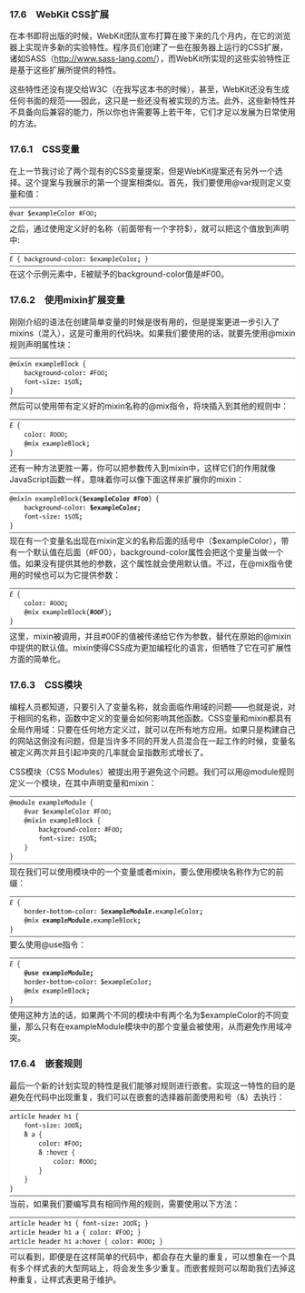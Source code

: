 ### 17.6　WebKit CSS扩展

在本书即将出版的时候，WebKit团队宣布打算在接下来的几个月内，在它的浏览器上实现许多新的实验特性。程序员们创建了一些在服务器上运行的CSS扩展，诸如SASS（<a class="my_markdown" href="['http://www.sass-lang.com/']">http://www.sass-lang.com/</a>），而WebKit所实现的这些实验特性正是基于这些扩展所提供的特性。

这些特性还没有提交给W3C（在我写这本书的时候），甚至，WebKit还没有生成任何书面的规范——因此，这只是一些还没有被实现的方法。此外，这些新特性并不具备向后兼容的能力，所以你也许需要等上若干年，它们才足以发展为日常使用的方法。

### 17.6.1　CSS变量

在上一节我讨论了两个现有的CSS变量提案，但是WebKit提案还有另外一个选择。这个提案与我展示的第一个提案相类似。首先，我们要使用@var规则定义变量和值：

![793.png](../images/793.png)
之后，通过使用定义好的名称（前面带有一个字符$），就可以把这个值放到声明中:

![794.png](../images/794.png)
在这个示例元素中，E被赋予的background-color值是#F00。

### 17.6.2　使用mixin扩展变量

刚刚介绍的语法在创建简单变量的时候是很有用的，但是提案更进一步引入了mixins（混入），这是可重用的代码块。如果我们要使用的话，就要先使用@mixin规则声明属性块：

![795.png](../images/795.png)
然后可以使用带有定义好的mixin名称的@mix指令，将块插入到其他的规则中：

![796.png](../images/796.png)
还有一种方法更胜一筹，你可以把参数传入到mixin中，这样它们的作用就像JavaScript函数一样，意味着你可以像下面这样来扩展你的mixin：

![797.png](../images/797.png)
现在有一个变量名出现在mixin定义的名称后面的括号中（$exampleColor），带有一个默认值在后面（#F00），background-color属性会把这个变量当做一个值。如果没有提供其他的参数，这个属性就会使用默认值。不过，在@mix指令使用的时候也可以为它提供参数：

![798.png](../images/798.png)
这里，mixin被调用，并且#00F的值被传递给它作为参数，替代在原始的@mixin中提供的默认值。mixin使得CSS成为更加编程化的语言，但牺牲了它在可扩展性方面的简单化。

### 17.6.3　CSS模块

编程人员都知道，只要引入了变量名称，就会面临作用域的问题——也就是说，对于相同的名称，函数中定义的变量会如何影响其他函数。CSS变量和mixin都具有全局作用域：只要在任何地方定义过，就可以在所有地方应用。如果只是构建自己的网站这倒没有问题，但是当许多不同的开发人员混合在一起工作的时候，变量名被定义两次并且引起冲突的几率就会呈指数形式增长了。

CSS模块（CSS Modules）被提出用于避免这个问题。我们可以用@module规则定义一个模块，在其中声明变量和mixin：

![799.png](../images/799.png)
现在我们可以使用模块中的一个变量或者mixin，要么使用模块名称作为它的前缀：

![800.png](../images/800.png)
要么使用@use指令：

![801.png](../images/801.png)
使用这种方法的话，如果两个不同的模块中有两个名为$exampleColor的不同变量，那么只有在exampleModule模块中的那个变量会被使用，从而避免作用域冲突。

### 17.6.4　嵌套规则

最后一个新的计划实现的特性是我们能够对规则进行嵌套。实现这一特性的目的是避免在代码中出现重复，我们可以在嵌套的选择器前面使用和号（&）去执行：

![802.png](../images/802.png)
当前，如果我们要编写具有相同作用的规则，需要使用以下方法：

![803.png](../images/803.png)
可以看到，即便是在这样简单的代码中，都会存在大量的重复，可以想象在一个具有多个样式表的大型网站上，将会发生多少重复。而嵌套规则可以帮助我们去掉这种重复，让样式表更易于维护。

